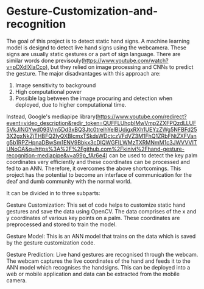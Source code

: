 # Gesture-Customization-and-recognition
The goal of this project is to detect static hand signs. A machine learning model is designd to detect live hand signs using the webcamera. These signs are usually static gestures or a part of sign language. There are similar words done previsouly(https://www.youtube.com/watch?v=pDXdlXlaCco), but they relied on image processing and CNNs to predict the gesture. The major disadvantages with this approach are:
1. Image sensitivity to background
2. High computational power
3. Possible lag between the image procuring and detection when deployed, due to higher computational time.

Instead, Google's mediapipe library(https://www.youtube.com/redirect?event=video_description&redir_token=QUFFLUhqblMwVmp2ZXFPQzdLLUF5VkJINGYwd093Vm5Dd3xBQ3Jtc0trelhYelBUdjgxRXh1UEYzZWg5NFBFd253X2gxNkZjTHBFQ2IyQXBIcmxTSkdsWDctczVFdVZ3M1FhQ1ZRbFNtZXFVang5b1RPZHpnaDBwSm1ENV9Bbkx3cDlQWGFILWMzTXRMNmM1c3JWVVVITUNoOA&q=https%3A%2F%2Fgithub.com%2Fkinivi%2Fhand-gesture-recognition-mediapipe&v=a99p_fAr6e4) can be used to detect the key palm coordinates very efficiently and these coordinates can be processed and fed to an ANN. Therefore, it overcomes the above shortcomings.
This project has the potential to become an interface of communication for the deaf and dumb community with the normal world. 

It can be divided in to three subparts:

Gesture Customization:
This set of code helps to customize static hand gestures and save the data using OpenCV. The data comprises of the x and y coordinates of various key points on a palm. These coordinates are preprocessed and stored to train the model.

Gesture Model:
This is an ANN model that trains on the data which is saved by the gesture customization code. 

Gesture Prediction:
Live hand gestures are recognised through the webcam. The webcam captures the live coordinates of the hand and feeds it to the ANN model which recognises the handsigns. This can be deployed into a web or mobile application and data can be extracted from the mobile camera.
